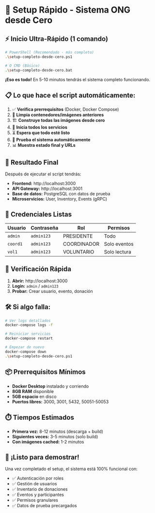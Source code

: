 # 🚀 Setup Rápido - Sistema ONG desde Cero

## ⚡ Inicio Ultra-Rápido (1 comando)

```bash
# PowerShell (Recomendado - más completo)
.\setup-completo-desde-cero.ps1

# O CMD (Básico)
.\setup-completo-desde-cero.bat
```

**¡Eso es todo!** En 5-10 minutos tendrás el sistema completo funcionando.

## 📋 Lo que hace el script automáticamente:

1. ✅ **Verifica prerrequisitos** (Docker, Docker Compose)
2. 🧹 **Limpia contenedores/imágenes anteriores**
3. 🏗️ **Construye todas las imágenes desde cero**
4. 🚀 **Inicia todos los servicios**
5. ⏳ **Espera que todo esté listo**
6. 🧪 **Prueba el sistema automáticamente**
7. 📊 **Muestra estado final y URLs**

## 🎯 Resultado Final

Después de ejecutar el script tendrás:

- **Frontend:** http://localhost:3000
- **API Gateway:** http://localhost:3001
- **Base de datos:** PostgreSQL con datos de prueba
- **Microservicios:** User, Inventory, Events (gRPC)

## 🔐 Credenciales Listas

| Usuario | Contraseña | Rol | Permisos |
|---------|------------|-----|----------|
| `admin` | `admin123` | PRESIDENTE | Todo |
| `coord1` | `admin123` | COORDINADOR | Solo eventos |
| `vol1` | `admin123` | VOLUNTARIO | Solo lectura |

## 🧪 Verificación Rápida

1. **Abrir:** http://localhost:3000
2. **Login:** `admin` / `admin123`
3. **Probar:** Crear usuario, evento, donación

## 🛠️ Si algo falla:

```bash
# Ver logs detallados
docker-compose logs -f

# Reiniciar servicios
docker-compose restart

# Empezar de nuevo
docker-compose down
.\setup-completo-desde-cero.ps1
```

## 📦 Prerrequisitos Mínimos

- **Docker Desktop** instalado y corriendo
- **8GB RAM** disponible
- **5GB espacio** en disco
- **Puertos libres:** 3000, 3001, 5432, 50051-50053

## ⏱️ Tiempos Estimados

- **Primera vez:** 8-12 minutos (descarga + build)
- **Siguientes veces:** 3-5 minutos (solo build)
- **Con imágenes cached:** 1-2 minutos

## 🎉 ¡Listo para demostrar!

Una vez completado el setup, el sistema está 100% funcional con:
- ✅ Autenticación por roles
- ✅ Gestión de usuarios
- ✅ Inventario de donaciones
- ✅ Eventos y participantes
- ✅ Permisos granulares
- ✅ Datos de prueba precargados